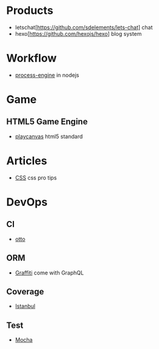 
# Products
 - letschat[https://github.com/sdelements/lets-chat] chat
 - hexo[https://github.com/hexojs/hexo] blog system

# Workflow
 - [process-engine](https://github.com/oliverzy/process-engine.js) in nodejs

# Game
## HTML5 Game Engine
 - [playcanvas](https://github.com/playcanvas/engine) html5 standard

# Articles
 - [CSS](https://github.com/AllThingsSmitty/css-protips) css pro tips

# DevOps
## CI
 - [otto](https://ottoproject.io/)

## ORM
 - [Graffiti](https://github.com/RisingStack/graffiti) come with GraphQL
 
## Coverage
 - [Istanbul](https://github.com/gotwarlost/istanbul)
 

## Test
 - [Mocha](https://github.com/mochajs/mocha)
